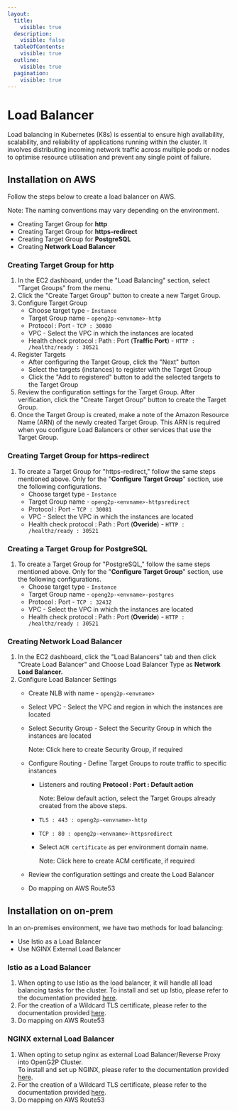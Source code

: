 ```yaml
---
layout:
  title:
    visible: true
  description:
    visible: false
  tableOfContents:
    visible: true
  outline:
    visible: true
  pagination:
    visible: true
---
```


# Load Balancer

Load balancing in Kubernetes (K8s) is essential to ensure high availability, scalability, and reliability of applications running within the cluster. It involves distributing incoming network traffic across multiple pods or nodes to optimise resource utilisation and prevent any single point of failure.

## Installation on AWS

Follow the steps below to create a load balancer on AWS.

Note: The naming conventions may vary depending on the environment.

* Creating Target Group for **http**
* Creating Target Group for **https-redirect**
* Creating Target Group for **PostgreSQL**
* Creating  **Network Load Balancer**

### Creating Target Group for **http** <a href="#creating-target-group-for-openg2p-external-http" id="creating-target-group-for-openg2p-external-http"></a>

1. In the EC2 dashboard, under the "Load Balancing" section, select "Target Groups" from the menu.
2. Click the "Create Target Group" button to create a new Target Group.
3. Configure Target Group
   * Choose target type - `Instance`
   * Target Group name - `openg2p-<envname>-http`
   * Protocol : Port - `TCP : 30080`
   * VPC - Select the VPC in which the instances are located
   * Health check protocol : Path : Port (**Traffic Port**) - `HTTP : /healthz/ready : 30521`
4. Register Targets
   * After configuring the Target Group, click the "Next" button
   * Select the targets (instances) to register with the Target Group
   * Click the "Add to registered" button to add the selected targets to the Target Group
5. Review the configuration settings for the Target Group. After verification, click the "Create Target Group" button to create the Target Group.
6. Once the Target Group is created, make a note of the Amazon Resource Name (ARN) of the newly created Target Group. This ARN is required when you configure Load Balancers or other services that use the Target Group.

### Creating Target Group for **https-redirect** <a href="#creating-target-group-for-openg2p-external-httpsredirect" id="creating-target-group-for-openg2p-external-httpsredirect"></a>

1. To create a Target Group for "https-redirect," follow the same steps mentioned above. Only for the "**Configure Target Group**" section, use the following configurations.
   * Choose target type - `Instance`
   * Target Group name - `openg2p-<envname>-httpsredirect`
   * Protocol : Port - `TCP : 30081`
   * VPC - Select the VPC in which the instances are located
   * Health check protocol : Path : Port (**Overide**) - `HTTP : /healthz/ready : 30521`

### Creating a Target Group for PostgreSQL <a href="#creating-a-target-group-for-postgresql" id="creating-a-target-group-for-postgresql"></a>

1. To create a Target Group for "PostgreSQL," follow the same steps mentioned above. Only for the "**Configure Target Group**" section, use the following configurations.
   * Choose target type - `Instance`
   * Target Group name - `openg2p-<envname>-postgres`
   * Protocol : Port - `TCP : 32432`
   * VPC - Select the VPC in which the instances are located
   * Health check protocol : Path : Port (**Overide**) - `HTTP : /healthz/ready : 30521`

### Creating **Network Load Balancer** <a href="#creating-external-network-load-balancer" id="creating-external-network-load-balancer"></a>

1. In the EC2 dashboard, click the "Load Balancers" tab and then click "Create Load Balancer" and Choose Load Balancer Type as **Network Load Balancer.**
2. Configure Load Balancer Settings
   * Create NLB with name - `openg2p-<envname>`
   * Select VPC - Select the VPC and region in which the instances are located
   *   Select Security Group - Select the Security Group in which the instances are located

       &#x20;Note:  Click here to create Security Group, if required
   * Configure Routing - Define Target Groups to route traffic to specific instances
     *   Listeners and routing **Protocol : Port : Default action**

         Note: Below default action, select the Target Groups already created from the above steps.
     * `TLS : 443 : openg2p-<envname>-http`
     * `TCP : 80 : openg2p-<envname>-httpsredirect`
     *   Select `ACM certificate` as per environment domain name.

         Note: Click here to create ACM certificate, if required
   * Review the configuration settings and create the Load Balancer
   * Do mapping on AWS Route53

## Installation on on-prem

In an on-premises environment, we have two methods for load balancing:

* &#x20;Use Istio as a Load Balancer
* Use NGINX External Load Balancer

### &#x20;Istio as a Load Balancer

1. When opting to use Istio as the load balancer, it will handle all load balancing tasks for the cluster. To install and set up Istio, please refer to the documentation provided [here](https://docs.openg2p.org/v/latest/deployment/infrastructure-setup/cluster-setup#istio-setup).
2. For the creation of a Wildcard TLS certificate, please refer to the documentation provided [here](https://docs.openg2p.org/v/latest/deployment/deployment-guide/ssl-certificates-using-letsencrypt).
3. Do mapping on AWS Route53

### NGINX external Load Balancer

1. When opting  to setup nginx as external Load Balancer/Reverse Proxy into OpenG2P Cluster.\
   To install and set up NGINX, please refer to the documentation provided [here](https://github.com/OpenG2P/openg2p-deployment/tree/main/kubernetes/nginx).
2. For the creation of a Wildcard TLS certificate, please refer to the documentation provided [here](https://docs.openg2p.org/v/latest/deployment/deployment-guide/ssl-certificates-using-letsencrypt).
3. Do mapping on AWS Route53





